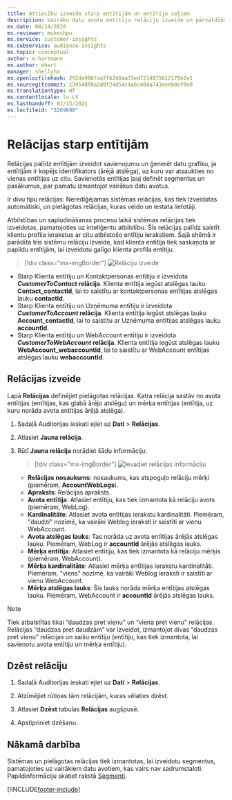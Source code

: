 ```yaml
---
title: Attiecību izveide starp entītijām un entītiju ceļiem
description: Vairāku datu avotu entītiju relāciju izveide un pārvaldība.
ms.date: 04/14/2020
ms.reviewer: mukeshpo
ms.service: customer-insights
ms.subservice: audience-insights
ms.topic: conceptual
author: m-hartmann
ms.author: mhart
manager: shellyha
ms.openlocfilehash: 292da986faa7f62d8aa73ed7214075612178e2e1
ms.sourcegitcommit: 139548f8a2d0f24d54c4a6c404a743eeeb8ef8e0
ms.translationtype: HT
ms.contentlocale: lv-LV
ms.lasthandoff: 02/15/2021
ms.locfileid: "5269890"
---
```

# <a name="relationships-between-entities"></a>Relācijas starp entītijām

Relācijas palīdz entītijām izveidot savienojumu un ģenerēt datu grafiku, ja entītijām ir kopējs identifikators (ārējā atslēga), uz kuru var atsaukties no vienas entītijas uz citu. Savienotās entītijas ļauj definēt segmentus un pasākumus, par pamatu izmantojot vairākus datu avotus.

Ir divu tipu relācijas: Nerediģējamas sistēmas relācijas, kas tiek izveidotas automātiski, un pielāgotas relācijas, kuras veido un iestata lietotāji.

Atbilstības un sapludināšanas procesu laikā sistēmas relācijas tiek izveidotas, pamatojoties uz inteliģentu atbilstību. Šīs relācijas palīdz saistīt klientu profila ierakstus ar citu atbilstošo entītiju ierakstiem. Šajā shēmā ir parādīta trīs sistēmu relāciju izveide, kad klienta entītija tiek saskaņota ar papildu entītijām, lai izveidotu galīgo klienta profila entītiju.

> [!div class="mx-imgBorder"]
> ![Relāciju izveide](media/relationships-entities-merge.png "Relāciju izveide")

- Starp Klienta entītiju un Kontaktpersonas entītiju ir izveidota ***CustomerToContact* relācija**. Klienta entītija iegūst atslēgas lauku **Contact_contactId**, lai to saistītu ar kontaktpersonas entītijas atslēgas lauku **contactId**.
- Starp Klienta entītiju un Uzņēmuma entītiju ir izveidota ***CustomerToAccount* relācija**. Klienta entītija iegūst atslēgas lauku **Account_contactId**, lai to saistītu ar Uzņēmuma entītijas atslēgas lauku **accountId**.
- Starp Klienta entītiju un WebAccount entītiju ir izveidota ***CustomerToWebAccount* relācija**. Klienta entītija iegūst atslēgas lauku **WebAccount_webaccountId**, lai to saistītu ar WebAccount entītijas atslēgas lauku **webaccountId**.

## <a name="create-a-relationship"></a>Relācijas izveide

Lapā **Relācijas** definējiet pielāgotas relācijas. Katra relācija sastāv no avota entītijas (entītijas, kas glabā ārējo atslēgu) un mērķa entītijas (entītija, uz kuru norāda avota entītijas ārējā atslēga).

1. Sadaļā Auditorijas ieskati ejiet uz **Dati** > **Relācijas**.

2. Atlasiet **Jauna relācija**.

3. Rūtī **Jauna relācija** norādiet šādu informāciju:

   > [!div class="mx-imgBorder"]
   > ![Ievadiet relācijas informāciju](media/relationships-add.png "Ievadiet relācijas informāciju")

   - **Relācijas nosaukums**: nosaukums, kas atspoguļo relāciju mērķi (piemēram, **AccountWebLogs**).
   - **Apraksts**: Relācijas apraksts.
   - **Avota entītija**: Atlasiet entītiju, kas tiek izmantota kā relāciju avots (piemēram, WebLog).
   - **Kardinalitāte**: Atlasiet avota entītijas ierakstu kardinalitāti. Piemēram, "daudzi" nozīmē, ka vairāki Weblog ieraksti ir saistīti ar vienu WebAccount.
   - **Avota atslēgas lauks**: Tas norāda uz avota entītijas ārējās atslēgas lauku. Piemēram, WebLog ir **accountId** ārējās atslēgas lauks.
   - **Mērķa entītija**: Atlasiet entītiju, kas tiek izmantota kā relāciju mērķis (piemēram, WebAccount).
   - **Mērķa kardinalitāte**: Atlasiet mērķa entītijas ierakstu kardinalitāti. Piemēram, "viens" nozīmē, ka vairāki Weblog ieraksti ir saistīti ar vienu WebAccount.
   - **Mērķa atslēgas lauks**: Šis lauks norāda mērķa entītijas atslēgas lauku. Piemēram, WebAccount ir **accountId** ārējās atslēgas lauks.

> [!NOTE]
> Tiek atbalstītas tikai “daudzas pret vienu” un “viena pret vienu” relācijas. Relācijas “daudzas pret daudzām” var izveidot, izmantojot divas “daudzas pret vienu” relācijas un saišu entītiju (entītiju, kas tiek izmantota, lai savienotu avota entītiju un mērķa entītiju).

## <a name="delete-a-relationship"></a>Dzēst relāciju

1. Sadaļā Auditorijas ieskati ejiet uz **Dati** > **Relācijas**.

2. Atzīmējiet rūtiņas tām relācijām, kuras vēlaties dzēst.

3. Atlasiet **Dzēst** tabulas **Relācijas** augšpusē.

4. Apstipriniet dzēšanu.

## <a name="next-step"></a>Nākamā darbība

Sistēmas un pielāgotas relācijas tiek izmantotas, lai izveidotu segmentus, pamatojoties uz vairākiem datu avotiem, kas vairs nav sadrumstaloti. Papildinformāciju skatiet rakstā [Segmenti](segments.md).


[!INCLUDE[footer-include](../includes/footer-banner.md)]
